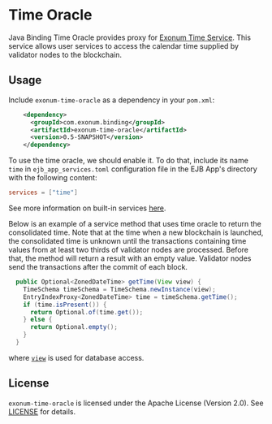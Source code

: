 # Time Oracle

Java Binding Time Oracle provides proxy for [Exonum Time Service][exonum-time].
This service allows user services to access the calendar time supplied by validator nodes to the
blockchain.

## Usage

Include `exonum-time-oracle` as a dependency in your `pom.xml`:

```xml
    <dependency>
      <groupId>com.exonum.binding</groupId>
      <artifactId>exonum-time-oracle</artifactId>
      <version>0.5-SNAPSHOT</version>
    </dependency>
```

To use the time oracle, we should enable it. To do that, include its name `time` in
`ejb_app_services.toml` configuration file in the EJB App's directory with the following content:

```toml
services = ["time"]
```

See more information on built-in services [here][built-in-services].

Below is an example of a service method that uses time oracle to return the consolidated time. Note
that at the time when a new blockchain is launched, the consolidated time is unknown until the
transactions containing time values from at least two thirds of validator nodes are processed.
Before that, the method will return a result with an empty value. Validator nodes send the
transactions after the commit of each block.

```java
  public Optional<ZonedDateTime> getTime(View view) {
    TimeSchema timeSchema = TimeSchema.newInstance(view);
    EntryIndexProxy<ZonedDateTime> time = timeSchema.getTime();
    if (time.isPresent()) {
      return Optional.of(time.get());
    } else {
      return Optional.empty();
    }
  }
```
where [`view`][db-view] is used for database access.

## License

`exonum-time-oracle` is licensed under the
Apache License (Version 2.0).
See [LICENSE](../../LICENSE) for details.

[exonum-time]: https://exonum.com/doc/version/0.10/advanced/time/
[built-in-services]: https://exonum.com/doc/version/0.10/get-started/java-binding/#built-in-services
[db-view]: https://exonum.com/doc/api/java-binding-core/latest/com/exonum/binding/storage/database/View.html
